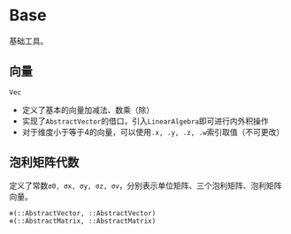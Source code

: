 # Base

基础工具。

## 向量

```@docs
Vec
```

- 定义了基本的向量加减法、数乘（除）
- 实现了`AbstractVector`的借口，引入`LinearAlgebra`即可进行内外积操作
- 对于维度小于等于4的向量，可以使用`.x, .y, .z, .w`索引取值（不可更改）

## 泡利矩阵代数

定义了常数`σ0, σx, σy, σz, σv`，分别表示单位矩阵、三个泡利矩阵、泡利矩阵向量。

```@docs
⊗(::AbstractVector, ::AbstractVector)
⊗(::AbstractMatrix, ::AbstractMatrix)
```